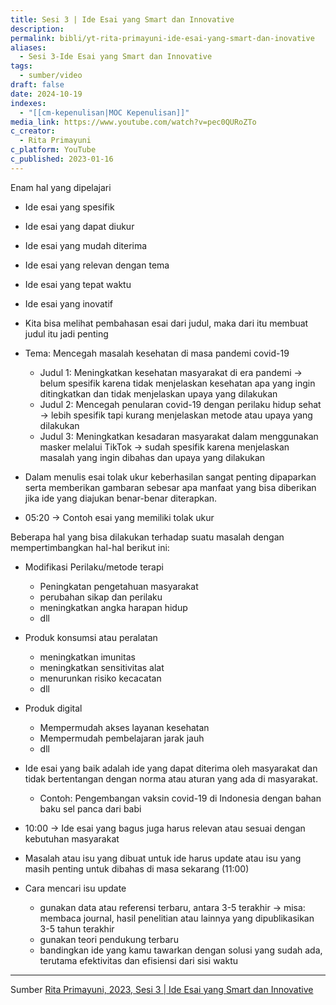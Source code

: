 ```yaml
---
title: Sesi 3 | Ide Esai yang Smart dan Innovative
description: 
permalink: bibli/yt-rita-primayuni-ide-esai-yang-smart-dan-inovative
aliases:
  - Sesi 3-Ide Esai yang Smart dan Innovative
tags:
  - sumber/video
draft: false
date: 2024-10-19
indexes:
  - "[[cm-kepenulisan|MOC Kepenulisan]]"
media_link: https://www.youtube.com/watch?v=pec0QURoZTo
c_creator:
  - Rita Primayuni
c_platform: YouTube
c_published: 2023-01-16
---
```

Enam hal yang dipelajari
- Ide esai yang spesifik
- Ide esai yang dapat diukur
- Ide esai yang mudah diterima
- Ide esai yang relevan dengan tema
- Ide esai yang tepat waktu
- Ide esai yang inovatif


- Kita bisa melihat pembahasan esai dari judul, maka dari itu membuat judul itu jadi penting

- Tema: Mencegah masalah kesehatan di masa pandemi covid-19
	- Judul 1: Meningkatkan kesehatan masyarakat di era pandemi → belum spesifik karena tidak menjelaskan kesehatan apa yang ingin ditingkatkan dan tidak menjelaskan upaya yang dilakukan
	- Judul 2: Mencegah penularan covid-19 dengan perilaku hidup sehat → lebih spesifik tapi kurang menjelaskan metode atau upaya yang dilakukan 
	- Judul 3: Meningkatkan kesadaran masyarakat dalam menggunakan masker melalui TikTok → sudah spesifik karena menjelaskan masalah yang ingin dibahas dan upaya yang dilakukan
- Dalam menulis esai tolak ukur keberhasilan sangat penting dipaparkan serta memberikan gambaran sebesar apa manfaat yang bisa diberikan jika ide yang diajukan benar-benar diterapkan.

- 05:20 → Contoh esai yang memiliki tolak ukur 

Beberapa hal yang bisa dilakukan terhadap suatu masalah dengan mempertimbangkan hal-hal berikut ini:
- Modifikasi Perilaku/metode terapi
	- Peningkatan pengetahuan masyarakat
	- perubahan sikap dan perilaku
	- meningkatkan angka harapan hidup
	- dll
- Produk konsumsi atau peralatan
	- meningkatkan imunitas
	- meningkatkan sensitivitas alat
	- menurunkan risiko kecacatan
	- dll
- Produk digital
	- Mempermudah akses layanan kesehatan
	- Mempermudah pembelajaran jarak jauh
	- dll


- Ide esai yang baik adalah ide yang dapat diterima oleh masyarakat dan tidak bertentangan dengan norma atau aturan yang ada di masyarakat.
	- Contoh: Pengembangan vaksin covid-19 di Indonesia dengan bahan baku sel panca dari babi
- 10:00 → Ide esai yang bagus juga harus relevan atau sesuai dengan kebutuhan masyarakat
- Masalah atau isu yang dibuat untuk ide harus update atau isu yang masih penting untuk dibahas di masa sekarang (11:00)
- Cara mencari isu update
	- gunakan data atau referensi terbaru, antara 3-5 terakhir → misa: membaca journal, hasil penelitian atau lainnya yang dipublikasikan 3-5 tahun terakhir
	- gunakan teori pendukung terbaru
	- bandingkan ide yang kamu tawarkan dengan solusi yang sudah ada, terutama efektivitas dan efisiensi dari sisi waktu




---
Sumber [Rita Primayuni, 2023, Sesi 3 | Ide Esai yang Smart dan Innovative](https://www.youtube.com/watch?v=pec0QURoZTo)